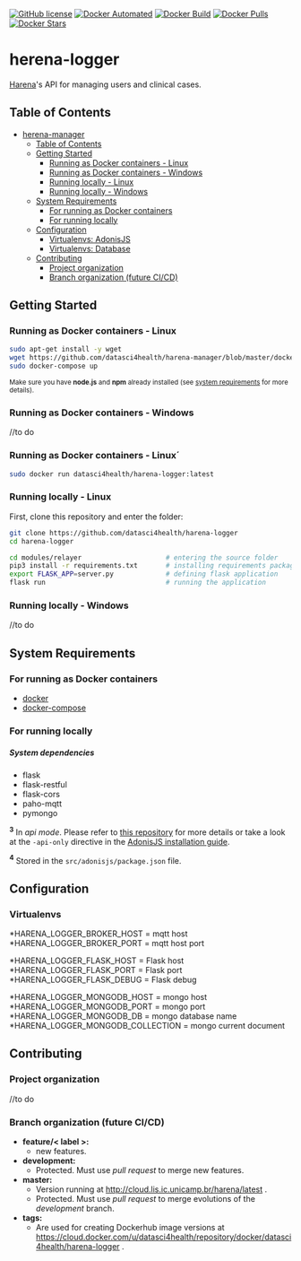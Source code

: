 [![GitHub license](https://img.shields.io/github/license/Naereen/StrapDown.js.svg)](https://github.com/datasci4health/harena-manager/blob/master/LICENSE)
[![Docker Automated](https://img.shields.io/docker/cloud/automated/datasci4health/harena-manager.svg?style=flat)](https://cloud.docker.com/u/datasci4health/repository/registry-1.docker.io/datasci4health/harena-manager)
[![Docker Build](https://img.shields.io/docker/cloud/build/datasci4health/harena-manager.svg?style=flat)](https://cloud.docker.com/u/datasci4health/repository/registry-1.docker.io/datasci4health/harena-manager)
[![Docker Pulls](https://img.shields.io/docker/pulls/datasci4health/harena-manager.svg?style=flat)](https://cloud.docker.com/u/datasci4health/repository/registry-1.docker.io/datasci4health/harena-manager)
[![Docker Stars](https://img.shields.io/docker/stars/datasci4health/harena-manager.svg?style=flat)](https://cloud.docker.com/u/datasci4health/repository/registry-1.docker.io/datasci4health/harena-manager)

# herena-logger

[Harena](https://github.com/datasci4health/harena)'s API for managing users and clinical cases.

## Table of Contents 

   * [herena-manager](#herena-manager)
      * [Table of Contents](#table-of-contents)
      * [Getting Started](#getting-started)
         * [Running as Docker containers - Linux](#running-as-docker-containers---linux)
         * [Running as Docker containers - Windows](#running-as-docker-containers---windows)
         * [Running locally - Linux](#running-locally---linux)
         * [Running locally - Windows](#running-locally---windows)
      * [System Requirements](#system-requirements)
         * [For running as Docker containers](#for-running-as-linuxwindows-docker-containers)
         * [For running locally](#for-running-locally)
      * [Configuration](#configuration)
         * [Virtualenvs: AdonisJS](#virtualenvs-adonisjs)
         * [Virtualenvs: Database](#virtualenvs-database)
      * [Contributing](#contributing)
         * [Project organization](#project-organization)
         * [Branch organization (future CI/CD)](#branch-organization-future-cicd)

## Getting Started

### Running as Docker containers - Linux

```bash
sudo apt-get install -y wget
wget https://github.com/datasci4health/harena-manager/blob/master/docker-compose.yml
sudo docker-compose up
```

<small> Make sure you have **node.js** and **npm** already installed (see [system requirements](#system-requirements) for more details). </small>


### Running as Docker containers - Windows

//to do

### Running as Docker containers - Linux´
```bash
sudo docker run datasci4health/harena-logger:latest
```

### Running locally - Linux

First, clone this repository and enter the folder:

```bash
git clone https://github.com/datasci4health/harena-logger 
cd harena-logger
```
```bash
cd modules/relayer                     # entering the source folder
pip3 install -r requirements.txt       # installing requirements packages for python
export FLASK_APP=server.py             # defining flask application
flask run                              # running the application
``` 

### Running locally - Windows

//to do

## System Requirements

### For running as Docker containers

* [docker]()
* [docker-compose]()

### For running locally

##### System dependencies

* flask
* flask-restful
* flask-cors
* paho-mqtt
* pymongo

<b><sup>3</sup></b> In *api mode*. Please refer to [this repository](https://github.com/adonisjs/adonis-api-app) for more details or take a look at the `-api-only` directive in the [AdonisJS installation guide](https://adonisjs.com/docs/4.1/installation#_installing_adonisjs).

<b><sup>4</sup></b> Stored in the `src/adonisjs/package.json` file.

## Configuration

### Virtualenvs

*HARENA_LOGGER_BROKER_HOST = mqtt host
*HARENA_LOGGER_BROKER_PORT = mqtt host port

*HARENA_LOGGER_FLASK_HOST  = Flask host
*HARENA_LOGGER_FLASK_PORT  = Flask port
*HARENA_LOGGER_FLASK_DEBUG = Flask debug

*HARENA_LOGGER_MONGODB_HOST = mongo host
*HARENA_LOGGER_MONGODB_PORT = mongo port
*HARENA_LOGGER_MONGODB_DB  = mongo database name
*HARENA_LOGGER_MONGODB_COLLECTION = mongo current document

## Contributing

### Project organization

//to do

### Branch organization (future CI/CD)
* **feature/< label >:**
    * new features.
* **development:**
    * Protected. Must use _pull request_ to merge new features.
* **master:**
    * Version running at http://cloud.lis.ic.unicamp.br/harena/latest .
    * Protected. Must use _pull request_ to merge evolutions of the _development_ branch.
* **tags:**
    * Are used for creating Dockerhub image versions at https://cloud.docker.com/u/datasci4health/repository/docker/datasci4health/harena-logger .    
